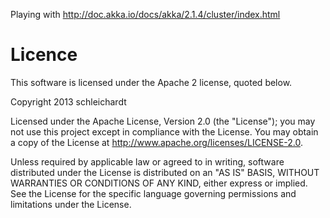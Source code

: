 Playing with http://doc.akka.io/docs/akka/2.1.4/cluster/index.html

# Licence

This software is licensed under the Apache 2 license, quoted below.

Copyright 2013 schleichardt

Licensed under the Apache License, Version 2.0 (the "License"); you may not use this project except in compliance with the License. You may obtain a copy of the License at http://www.apache.org/licenses/LICENSE-2.0.

Unless required by applicable law or agreed to in writing, software distributed under the License is distributed on an "AS IS" BASIS, WITHOUT WARRANTIES OR CONDITIONS OF ANY KIND, either express or implied. See the License for the specific language governing permissions and limitations under the License.
